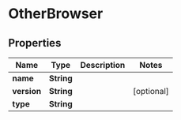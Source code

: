 

# OtherBrowser


## Properties

| Name | Type | Description | Notes |
|------------ | ------------- | ------------- | -------------|
|**name** | **String** |  |  |
|**version** | **String** |  |  [optional] |
|**type** | **String** |  |  |



